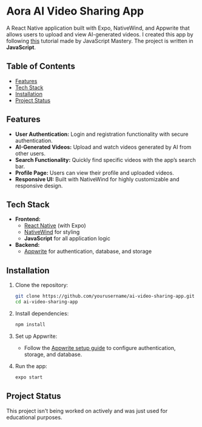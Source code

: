 # Aora AI Video Sharing App

A React Native application built with Expo, NativeWind, and Appwrite that allows users to upload and view AI-generated videos. I created this app by following [this](https://youtu.be/ZBCUegTZF7M?si=_MaFeo7pyV7-wfSy) tutorial made by JavaScript Mastery. The project is written in **JavaScript**.

## Table of Contents

- [Features](#features)
- [Tech Stack](#tech-stack)
- [Installation](#installation)
- [Project Status](#project-status)

## Features

- **User Authentication:** Login and registration functionality with secure authentication.
- **AI-Generated Videos:** Upload and watch videos generated by AI from other users.
- **Search Functionality:** Quickly find specific videos with the app’s search bar.
- **Profile Page:** Users can view their profile and uploaded videos.
- **Responsive UI:** Built with NativeWind for highly customizable and responsive design.

## Tech Stack

- **Frontend:**
  - [React Native](https://reactnative.dev/) (with Expo)
  - [NativeWind](https://www.nativewind.dev/) for styling
  - **JavaScript** for all application logic
- **Backend:**
  - [Appwrite](https://appwrite.io/) for authentication, database, and storage

## Installation

1. Clone the repository:

   ```bash
   git clone https://github.com/yourusername/ai-video-sharing-app.git
   cd ai-video-sharing-app
   ```

2. Install dependencies:

   ```bash
   npm install
   ```

3. Set up Appwrite:

   - Follow the [Appwrite setup guide](https://appwrite.io/docs/tutorials/react-native/step-3) to configure authentication, storage, and database.

4. Run the app:

   ```bash
   expo start
   ```

## Project Status
This project isn't being worked on actively and was just used for educational purposes.

